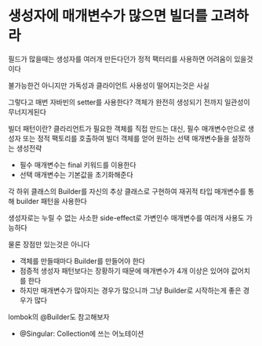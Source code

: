 # 생성자에 매개변수가 많으면 빌더를 고려하라

필드가 많을때는 생성자를 여러개 만든다던가 정적 팩터리를 사용하면 어려움이 있을것이다

불가능한건 아니지만 가독성과 클라이언트 사용성이 떨어지는것은 사실

그렇다고 매번 자바빈의 setter를 사용한다? 객체가 완전히 생성되기 전까지 일관성이 무너지게된다

빌더 패턴이란?
클라리언트가 필요한 객체를 직접 만드는 대신, 필수 매개변수만으로 생성자 또는 정적 팩토리를 호출하여 빌더 객체를 얻어 원하는 선택 매개변수들을 설정하는 생성전략
- 필수 매개변수는 final 키워드를 이용한다
- 선택 매개변수는 기본값을 초기화해준다

각 하위 클래스의 Builder를 자신의 추상 클래스로 구현하여 재귀적 타입 매개변수를 통해 builder 패턴을 사용한다

생성자로는 누릴 수 없는 사소한 side-effect로 가변인수 매개변수를 여러개 사용도 가능하다


물론 장점만 있는것은 아니다
- 객체를 만들때마다 Builder를 만들어야 한다
- 점증적 생성자 패턴보다는 장황하기 때문에 매개변수가 4개 이상은 있어야 값어치를 한다
- 하지만 매개변수가 많아지는 경우가 많으니까 그냥 Builder로 시작하는게 좋은 경우가 많다


lombok의 @Builder도 참고해보자
- @Singular: Collection에 쓰는 어노테이션